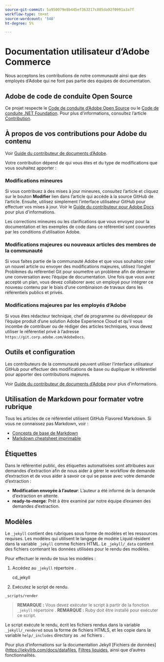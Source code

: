 ```yaml
---
source-git-commit: 5a950079e8b445ef363217c085da92f0991a3a7f
workflow-type: tm+mt
source-wordcount: '548'
ht-degree: 5%

---
```

# Documentation utilisateur d’Adobe Commerce

Nous acceptons les contributions de notre communauté ainsi que des employés d’Adobe qui ne font pas partie des équipes de documentation.

## Adobe de code de conduite Open Source

Ce projet respecte le [Code de conduite d’Adobe Open Source](code-of-conduct.md) ou le [Code de conduite .NET Foundation](https://dotnetfoundation.org/code-of-conduct). Pour plus d’informations, consultez l’article [Contribution](contributing.md).

## À propos de vos contributions pour Adobe du contenu

Voir [Guide du contributeur de documents d’Adobe](https://docs.adobe.com/content/help/en/contributor/contributor-guide/introduction.html).

Votre contribution dépend de qui vous êtes et du type de modifications que vous souhaitez apporter :

### Modifications mineures

Si vous contribuez à des mises à jour mineures, consultez l’article et cliquez sur le bouton **Modifier** lien dans l’article qui accède à la source GitHub de l’article. Ensuite, utilisez simplement l’interface utilisateur GitHub pour effectuer vos mises à jour. Voir le [Guide du contributeur pour Adobe Docs](https://docs.adobe.com/content/help/en/contributor/contributor-guide/introduction.html) pour plus d’informations.

Les corrections mineures ou les clarifications que vous envoyez pour la documentation et les exemples de code dans ce référentiel sont couvertes par les conditions d’utilisation Adobe.

### Modifications majeures ou nouveaux articles des membres de la communauté

Si vous faites partie de la communauté Adobe et que vous souhaitez créer un nouvel article ou envoyer des modifications majeures, utilisez l’onglet Problèmes du référentiel Git pour soumettre un problème afin de démarrer une conversation avec l’équipe de documentation. Une fois que vous avez accepté un plan, vous devez collaborer avec un employé pour intégrer ce nouveau contenu par le biais d’une combinaison de travaux dans les référentiels publics et privés.

<!--
If you submit a pull request with significant changes to documentation and code examples, you'll see a message in the pull request asking you to submit an online contribution license agreement (CLA). We need you to complete the online form before we can review your pull request.
-->

### Modifications majeures par les employés d’Adobe

Si vous êtes rédacteur technique, chef de programme ou développeur de l’équipe produit d’une solution Adobe Experience Cloud et qu’il vous incombe de contribuer ou de rédiger des articles techniques, vous devez utiliser le référentiel privé à l’adresse `https://git.corp.adobe.com/AdobeDocs`.

<!--Employees from other parts of the Adobe world should use the public repo for minor updates.-->

## Outils et configuration

Les contributeurs de la communauté peuvent utiliser l’interface utilisateur GitHub pour effectuer des modifications de base ou dupliquer le référentiel pour apporter des contributions majeures.

Voir [Guide du contributeur de documents d’Adobe](https://docs.adobe.com/content/help/en/contributor/contributor-guide/introduction.html) pour plus d’informations.

## Utilisation de Markdown pour formater votre rubrique

Tous les articles de ce référentiel utilisent GitHub Flavored Markdown. Si vous ne connaissez pas Markdown, voir :

* [Concepts de base de Markdown](https://help.github.com/articles/getting-started-with-writing-and-formatting-on-github/)
* [Markdown cheatsheet imprimable](https://guides.github.com/pdfs/markdown-cheatsheet-online.pdf)

## Étiquettes

Dans le référentiel public, des étiquettes automatisées sont attribuées aux demandes d’extraction afin de nous aider à gérer le workflow de demande d’extraction et de vous aider à savoir ce qui se passe avec votre demande d’extraction :

* **Modification envoyée à l’auteur**: L’auteur a été informé de la demande d’extraction en attente.
* **ready-to-merge**: Prêt à être examiné par notre équipe d’examen des demandes d’extraction.

## Modèles

Le `_jekyll` contient des rubriques sous forme de modèles et les ressources requises.
Les modèles qui utilisent le langage de modèle Liquid résident dans la variable `_jekyll` comme fichiers HTML.
Le `_jekyll/_data` contient des fichiers contenant les données utilisées pour le rendu des modèles.

Pour effectuer le rendu de tous les modèles :

1. Accédez au `_jekyll` répertoire .

   cd_jekyll

1. Exécutez le script de rendu.

```
_scripts/render
```

> **REMARQUE :** Vous devez exécuter le script à partir de la fonction `_jekyll` répertoire .
> **REMARQUE :** Ruby doit être installé pour exécuter ce script.

Le script exécute le rendu, écrit les fichiers rendus dans la variable `_jekyll/_rendered` sous la forme de fichiers HTMLS, et les copie dans la variable `help/_includes` directory as `.md` fichiers .


Pour plus d’informations sur la documentation Jekyll [Fichiers de données](https://jekyllrb.com/docs/datafiles, [Filtres liquides](https://jekyllrb.com/docs/liquid/filters/), ainsi que d’autres fonctionnalités.
